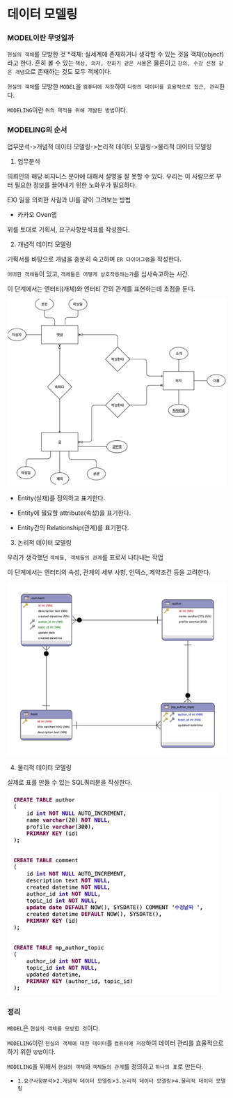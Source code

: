 #  데이터 모델링

### MODEL이란 무엇일까

`현실의 객체`를 모방한 것
*객체: 실세계에 존재하거나 생각할 수 있는 것을 객체(object)라고 한다. 흔히 볼 수 있는 `책상, 의자, 전화기 같은 사물`은 물론이고 `강의, 수강 신청 같은 개념`으로 존재하는 것도 모두 객체이다.



`현실의 객체`를 모방한 `MODEL`을 `컴퓨터에 저장`하여 `다량의 데이터를 효율적으로 접근, 관리`한다.

`MODELING`이란 `위의 목적을 위해 개발된 방법`이다.



### MODELING의 순서

업무분석->개념적 데이터 모델링->논리적 데이터 모델링->물리적 데이터 모델링



1. 업무분석

의뢰인의 해당 비지니스 분야에 대해서 설명을 잘 못할 수 있다.
우리는 이 사람으로 부터 필요한 정보를 끌어내기 위한 노화우가 필요하다.

EX) 일을 의뢰한 사람과 UI를 같이 그려보는 방법

- 카카오 Oven앱



위를 토대로 기획서, 요구사항분석표를 작성한다.



2. 개념적 데이터 모델링

기획서를 바탕으로 개념을 충분히 숙고하며 `ER 다이어그램`을 작성한다.

`어떠한 객체들`이 있고, `객체들은 어떻게 상호작용하는가`를 심사숙고하는 시간.

이 단계에서는 엔터티(개체)와 엔터티 간의 관계를 표현하는데 초점을 둔다.

![image-20230717193903547](img/image-20230717193903547.png)

- Entity(실재)를 정의하고 표기한다.

- Entity에 필요할 attribute(속성)을 표기한다.
- Entity간의 Relationship(관계)를 표기한다. 





3. 논리적 데이터 모델링

우리가 생각했던 `객체들, 객체들의 관계`를 표로서 나타내는 작업

이 단계에서는 엔터티의 속성, 관계의 세부 사항, 인덱스, 제약조건 등을 고려한다.

![image-20230717194823779](img/image-20230717194823779.png)





4. 물리적 데이터 모델링

실제로 표를 만들 수 있는 SQL쿼리문을 작성한다.

![image-20230717194911564](img/image-20230717194911564.png)



### 정리

`MDDEL`은 `현실의 객체를 모방한 것`이다.

`MODELING`이란 `현실의 객체에 대한 데이터`를 `컴퓨터에 저장`하여 데이터 관리를 효율적으로 하기 위한 `방법`이다.

`MODELING`을 위해서 `현실의 객체`와 `객체들의 관계`를 정의하고 `하나의 표`로 만든다.

- `1.요구사항분석`>`2.개념적 데이터 모델링`>`3.논리적 데이터 모델링`>`4.물리적 데이터 모델링`

